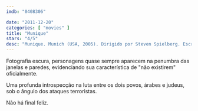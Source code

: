 ```yaml
---
imdb: "0408306"

date: "2011-12-20"
categories: [ "movies" ]
title: "Munique"
stars: "4/5"
desc: "Munique. Munich (USA, 2005). Dirigido por Steven Spielberg. Escrito por Tony Kushner, Eric Roth, George Jonas. Com Eric Bana, Daniel Craig, Ciarán Hinds, Mathieu Kassovitz, Hanns Zischler, Ayelet Zurer, Geoffrey Rush, Gila Almagor, Michael Lonsdale."
---
```

Fotografia escura, personagens quase sempre aparecem na penumbra das janelas e paredes, evidenciando sua característica de "não existirem" oficialmente.

Uma profunda introspecção na luta entre os dois povos, árabes e judeus, sob o ângulo dos ataques terroristas.

Não há final feliz.


